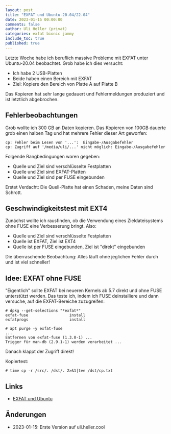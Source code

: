 ```yaml
---
layout: post
title: "EXFAT und Ubuntu-20.04/22.04"
date: 2023-01-15 00:00:00
comments: false
author: Uli Heller (privat)
categories: exfat bionic jammy
include_toc: true
published: true
---
```


<!--
EXFAT und Ubuntu-20.04/22.04
============================
-->

Letzte Woche habe ich beruflich massive Probleme
mit EXFAT unter Ubuntu-20.04 beobachtet.
Grob habe ich dies versucht:

- Ich habe 2 USB-Platten
- Beide haben einen Bereich mit EXFAT
- Ziel: Kopiere den Bereich von Platte A auf Platte B

Das Kopieren hat sehr lange gedauert und
Fehlermeldungen produziert und ist letztlich abgebrochen.

<!-- more -->

Fehlerbeobachtungen
--------------------

Grob wollte ich 300 GB an Daten kopieren.
Das Kopieren von 100GB dauerte grob einen halben
Tag und hat mehrere Fehler dieser Art geworfen:

```
cp: Fehler beim Lesen von '...':  Eingabe-/Ausgabefehler
cp: Zugriff auf '/media/uli/...' nicht möglich: Eingabe-/Ausgabefehler
```

Folgende Rangbedingungen waren gegeben:

- Quelle und Ziel sind verschlüsselte Festplatten
- Quelle und Ziel sind EXFAT-Platten
- Quelle und Ziel sind per FUSE eingebunden

Erstet Verdacht: Die Quell-Platte hat einen Schaden, meine Daten sind
Schrott.

Geschwindigkeitstest mit EXT4
-----------------------------

Zunächst wollte ich rausfinden, ob die Verwendung eines Zieldateisystems
ohne FUSE eine Verbesserung bringt. Also:

- Quelle und Ziel sind verschlüsselte Festplatten
- Quelle ist EXFAT, Ziel ist EXT4
- Quelle ist per FUSE eingebunden, Ziel ist "direkt" eingebunden

Die überraschende Beobachtung: Alles läuft ohne jeglichen Fehler
durch und ist viel schneller!

Idee: EXFAT ohne FUSE
---------------------

"Eigentlich" sollte EXFAT bei neueren Kernels ab 5.7 direkt und ohne
FUSE unterstützt werden. Das teste ich, indem ich FUSE deinstalliere
und dann versuche, auf die EXFAT-Bereiche zuzugreifen:

```
# dpkg --get-selections "*exfat*"
exfat-fuse					install
exfatprogs					install

# apt purge -y exfat-fuse
...
Entfernen von exfat-fuse (1.3.0-1) ...
Trigger für man-db (2.9.1-1) werden verarbeitet ...
```

Danach klappt der Zugriff direkt!

Kopiertest:

```
# time cp -r /src/. /dst/. 2>&1|tee /dst/cp.txt
```

Links
-----

* [EXFAT und Ubuntu](https://tbd)

Änderungen
----------

* 2023-01-15: Erste Version auf uli.heller.cool
